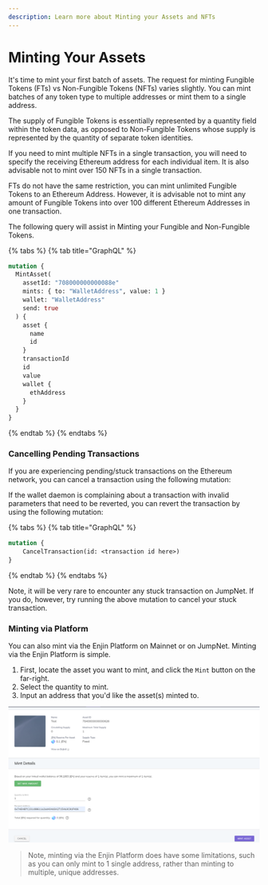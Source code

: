 ```yaml
---
description: Learn more about Minting your Assets and NFTs
---
```


# Minting Your Assets

It's time to mint your first batch of assets. The request for minting Fungible Tokens \(FTs\) vs Non-Fungible Tokens \(NFTs\) varies slightly. You can mint batches of any token type to multiple addresses or mint them to a single address.

The supply of Fungible Tokens is essentially represented by a quantity field within the token data, as opposed to Non-Fungible Tokens whose supply is represented by the quantity of separate token identities.

If you need to mint multiple NFTs in a single transaction, you will need to specify the receiving Ethereum address for each individual item. It is also advisable not to mint over 150 NFTs in a single transaction.

FTs do not have the same restriction, you can mint unlimited Fungible Tokens to an Ethereum Address. However, it is advisable not to mint any amount of Fungible Tokens into over 100 different Ethereum Addresses in one transaction.

The following query will assist in Minting your Fungible and Non-Fungible Tokens.

{% tabs %}
{% tab title="GraphQL" %}
```graphql
mutation {
  MintAsset(
    assetId: "708000000000088e"
    mints: { to: "WalletAddress", value: 1 }
    wallet: "WalletAddress"
    send: true
  ) {
    asset {
      name
      id
    }
    transactionId
    id
    value
    wallet {
      ethAddress
    }
  }
}
```
{% endtab %}
{% endtabs %}

### Cancelling Pending Transactions

If you are experiencing pending/stuck transactions on the Ethereum network, you can cancel a transaction using the following mutation: 

If the wallet daemon is complaining about a transaction with invalid parameters that need to be reverted, you can revert the transaction by using the following mutation:

{% tabs %}
{% tab title="GraphQL" %}
```graphql
mutation {
    CancelTransaction(id: <transaction id here>)
}
```
{% endtab %}
{% endtabs %}

Note, it will be very rare to encounter any stuck transaction on JumpNet. If you do, however, try running the above mutation to cancel your stuck transaction. 

### Minting via Platform

You can also mint via the Enjin Platform on Mainnet or on JumpNet. Minting via the Enjin Platform is simple. 

1. First, locate the asset you want to mint, and click the `Mint` button on the far-right. 
2. Select the quantity to mint. 
3. Input an address that you'd like the asset\(s\) minted to. 

![](../.gitbook/assets/image%20%283%29.png)

> Note, minting via the Enjin Platform does have some limitations, such as you can only mint to 1 single address, rather than minting to multiple, unique addresses.



